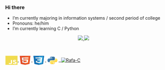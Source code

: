 ### Hi there 

- I’m currently majoring in information systems / second period of college
- Pronouns: he/him
- I’m currently learning C / Python 

<div align="center">
  <a href="https://www.linkedin.com/in/elias-de-souza/">
  <img height="180em" src="https://github-readme-stats.vercel.app/api?username=EliasGabrielSA&show_icons=true&theme=dark&include_all_commits=true&count_private=true"/>
  <img height="180em" src="https://github-readme-stats.vercel.app/api/top-langs/?username=EliasGabrielSA&layout=compact&langs_count=7&theme=dark"/>
</div>

##

<div style="display: inline_block"><br>
  <img align="center" alt="Rafa-Js" height="30" width="40" src="https://raw.githubusercontent.com/devicons/devicon/master/icons/javascript/javascript-plain.svg">
  <img align="center" alt="Rafa-HTML" height="30" width="40" src="https://raw.githubusercontent.com/devicons/devicon/master/icons/html5/html5-original.svg">
  <img align="center" alt="Rafa-CSS" height="30" width="40" src="https://raw.githubusercontent.com/devicons/devicon/master/icons/css3/css3-original.svg">
  <img align="center" alt="Rafa-Python" height="30" width="40" src="https://raw.githubusercontent.com/devicons/devicon/master/icons/python/python-original.svg">
  <img rel="stylesheet" href="https://cdn.jsdelivr.net/gh/devicons/devicon@v2.15.1/devicon.min.css">
  <img align="center" alt="Rafa-C" height="30" width="40" src="https://img.shields.io/badge/C-00599C?style=for-the-badge&logo=c&logoColor=white">
</div>
